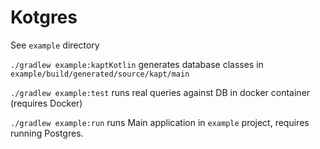 # Kotgres

See `example` directory

`./gradlew example:kaptKotlin` generates database classes in `example/build/generated/source/kapt/main`

`./gradlew example:test` runs real queries against DB in docker container (requires Docker)

`./gradlew example:run` runs Main application in `example` project, requires running Postgres.
